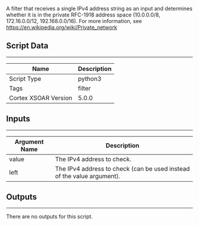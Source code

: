 A filter that receives a single IPv4 address string as an input and determines whether it is in the private RFC-1918 address space (10.0.0.0/8, 172.16.0.0/12, 192.168.0.0/16). For more information, see <https://en.wikipedia.org/wiki/Private_network>

## Script Data

---

| **Name** | **Description** |
| --- | --- |
| Script Type | python3 |
| Tags | filter |
| Cortex XSOAR Version | 5.0.0 |

## Inputs

---

| **Argument Name** | **Description** |
| --- | --- |
| value | The IPv4 address to check. |
| left | The IPv4 address to check \(can be used instead of the value argument\). |

## Outputs

---
There are no outputs for this script.
